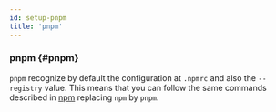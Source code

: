 ```yaml
---
id: setup-pnpm
title: 'pnpm'
---
```


### pnpm {#pnpm}

`pnpm` recognize by default the configuration at `.npmrc` and also the `--registry` value.
This means that you can follow the same commands described in [npm](setup-npm.md) replacing `npm` by `pnpm`.
